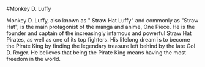 #Monkey D. Luffy
Monkey D. Luffy, also known as " Straw Hat Luffy" and commonly as "Straw Hat", is the main protagonist of the manga and anime, One Piece. He is the founder and captain of the increasingly infamous and powerful Straw Hat Pirates, as well as one of its top fighters. His lifelong dream is to become the Pirate King by finding the legendary treasure left behind by the late Gol D. Roger. He believes that being the Pirate King means having the most freedom in the world.
